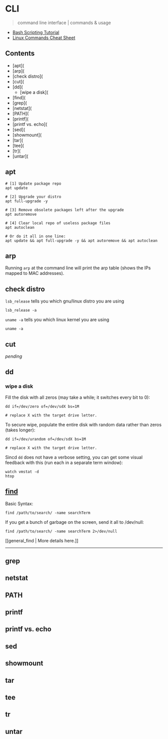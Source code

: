 # CLI
> command line interface | commands & usage

- [Bash Scripting Tutorial](https://linuxconfig.org/bash-scripting-tutorial)
- [Linux Commands Cheat Sheet](https://www.linuxtrainingacademy.com/linux-commands-cheat-sheet/)

## Contents
- [apt](
- [arp](
- [check distro](
- [cut](
- [dd](
  - [wipe a disk](
- [find](
- [grep](
- [netstat](
- [PATH](
- [printf](
- [printf vs. echo](
- [sed](
- [showmount](
- [tar](
- [tee](
- [tr](
- [untar](

## apt

```
# [1] Update package repo
apt update

# [2] Upgrade your distro
apt full-upgrade -y

# [3] Remove obsolete packages left after the upgrade 
apt autoremove

# [4] Clear local repo of useless package files
apt autoclean

# Or do it all in one line:
apt update && apt full-upgrade -y && apt autoremove && apt autoclean
```

## arp

Running `arp` at the command line will print the arp table (shows the IPs mapped to MAC addresses).

## check distro

`lsb_release` tells you which gnu/linux distro you are using

```
lsb_release -a
```

`uname -a` tells you which linux kernel you are using

```
uname -a
```

## cut

*pending*

## dd

### wipe a disk

Fill the disk with all zeros (may take a while; it switches every bit to 0):


```
dd if=/dev/zero of=/dev/sdX bs=1M 

# replace X with the target drive letter.
```

To secure wipe, populate the entire disk with random data rather than zeros (takes longer):

```
dd if=/dev/urandom of=/dev/sdX bs=1M 

# replace X with the target drive letter.
```

Sincd `dd` does not have a verbose setting, you can get some visual feedback with this (run each in a separate term window):

```
watch vmstat -d
htop
```

## [find](../find.md)

Basic Syntax: 

```find /path/to/search/ -name searchTerm```

If you get a bunch of garbage on the screen, send it all to /dev/null:

```find /path/to/search/ -name searchTerm 2>/dev/null```

[[general_find | More details here.]]

----


## grep


## netstat


## PATH


## printf


## printf vs. echo


## sed


## showmount


## tar


## tee


## tr


## untar


